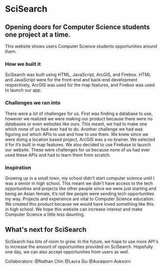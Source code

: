 # SciSearch
## Opening doors for Computer Science students one project at a time. 

This website shows users Computer Science students opportunities around them.

### How we built it
SciSearch was built using HTML, JavaScript, ArcGIS, and Firebox. HTML and JavaScript were for the front-end and back-end development respectively, ArcGIS was used for the map features, and Firebox was used to launch our app. 

### Challenges we ran into
There were a lot of challenges for us. First was finding a database to use, however we realized we were making our product because there were no databases or even websites like ours. This meant, we had to make one which none of us had ever had to do. Another challenge we had was figuring out which APIs to use and how to use them. We knew since we were doing a location based project, ArcGIS was a no brainer. We selected it for it’s built in map features. We also decided to use Firebase to launch our website. These were challenges for us because none of us had ever used these APIs and had to learn them from scratch. 

### Inspiration
Growing up in a small town, my school didn’t start computer science until I was a senior in high school. This meant we didn’t have access to the tech opportunities and projects like other people since we were just starting and being an Asian female, it’s not like people were sending tech opportunities my way. Projects and experience are vital to Computer Science education. We created this product because we would have loved something like this in high school. We hope this website can increase interest and make Computer Science a little less daunting.

## What's next for SciSearch
SciSearch has lots of room to grow. In the future, we hope to use more API's to increase the amount of opportunities provided on SciSearch. Hopefully one day, we can also accept opportunities from users as well.

Collaborators:
@Nathan Chin
@Laura Siu
@Auraiporn Auksorn
